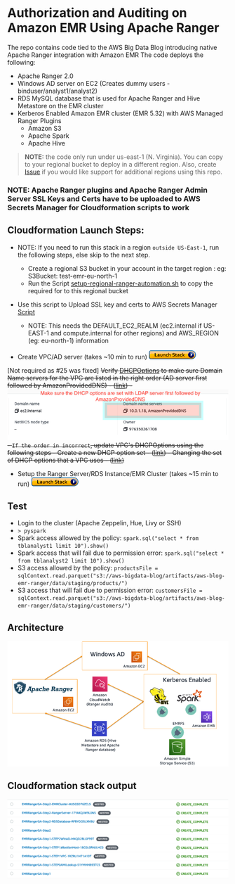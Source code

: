 # Authorization and Auditing on Amazon EMR Using Apache Ranger 

The repo contains code tied to the AWS Big Data Blog introducing native Apache Ranger integration with Amazon EMR
The code deploys the following:

- Apache Ranger 2.0
- Windows AD server on EC2 (Creates dummy users - binduser/analyst1/analyst2)
- RDS MySQL database that is used for Apache Ranger and Hive Metastore on the EMR cluster
- Kerberos Enabled Amazon EMR cluster (EMR 5.32) with AWS Managed Ranger Plugins
     * Amazon S3
     * Apache Spark
     * Apache Hive

> **NOTE:** the code only run under us-east-1 (N. Virginia). You can copy to your regional bucket to deploy in a different region. Also, create [Issue](https://github.com/aws-samples/aws-emr-apache-ranger/issues/new) if you would like support for additional regions using this repo. 
>

### NOTE: Apache Ranger plugins and Apache Ranger Admin Server SSL Keys and Certs have to be uploaded to AWS Secrets Manager for Cloudformation scripts to work

## Cloudformation Launch Steps:

 - NOTE: If you need to run this stack in a region `outside US-East-1`, run the following steps, else skip to the next step.
   - Create a regional S3 bucket in your account in the target region : eg: S3Bucket: test-emr-eu-north-1
   - Run the Script [setup-regional-ranger-automation.sh](../aws_emr_blog_v3/scripts/setup-regional-ranger-automation.sh) to copy the required for to this regional bucket
 - Use this script to Upload SSL key and certs to AWS Secrets Manager [Script](../aws_emr_blog_v3/scripts/emr-tls/create-tls-certs.sh) 
    - NOTE: This needs the DEFAULT_EC2_REALM (ec2.internal if US-EAST-1 and compute.internal for other regions) and AWS_REGION (eg: eu-north-1) information
 
 - Create VPC/AD server (takes ~10 min to run) [![Foo](../images/launch_stack.png)](https://console.aws.amazon.com/cloudformation/home?region=us-east-1#/stacks/new?stackName=EMRSecurityWithRangerBlogV3-Step1&templateURL=https://s3.amazonaws.com/aws-bigdata-blog/artifacts/aws-blog-emr-ranger/3.0/cloudformation/step1_vpc-ec2-ad.template)
 
  [Not required as #25 was fixed] ~~Verify [DHCPOptions](https://docs.aws.amazon.com/vpc/latest/userguide/VPC_DHCP_Options.html) to make sure Domain Name servers for the VPC are listed in the right order (AD server first followed by AmazonProvidedDNS) - ([link](https://console.aws.amazon.com/vpc/home?region=us-east-1#vpcs:))
    - ![Foo](../images/dhcp-options.png)
    - `If the order in incorrect`, update VPC's DHCPOptions using the following steps
      - Create a new DHCP option set - ([link](https://docs.aws.amazon.com/vpc/latest/userguide/VPC_DHCP_Options.html#CreatingaDHCPOptionSet))
      - Changing the set of DHCP options that a VPC uses - ([link](https://docs.aws.amazon.com/vpc/latest/userguide/VPC_DHCP_Options.html#ChangingDHCPOptionsofaVPC))~~

 - Setup the Ranger Server/RDS Instance/EMR Cluster (takes ~15 min to run) [![Foo](../images/launch_stack.png)](https://console.aws.amazon.com/cloudformation/home?region=us-east-1#/stacks/new?stackName=EMRSecurityWithRangerBlogV3-Step2&templateURL=https://s3.amazonaws.com/aws-bigdata-blog/artifacts/aws-blog-emr-ranger/3.0/cloudformation/step2_ranger-rds-emr.template) 

## Test
 - Login to the cluster (Apache Zeppelin, Hue, Livy or SSH)
 - ``> pyspark``
 - Spark access allowed by the policy: `spark.sql("select * from tblanalyst1 limit 10").show()`
 - Spark access that will fail due to permission error: `spark.sql("select * from tblanalyst2 limit 10").show()`
 - S3 access allowed by the policy: `productsFile = sqlContext.read.parquet("s3://aws-bigdata-blog/artifacts/aws-blog-emr-ranger/data/staging/products/")`
 - S3 access that will fail due to permission error: `customersFile = sqlContext.read.parquet("s3://aws-bigdata-blog/artifacts/aws-blog-emr-ranger/data/staging/customers/")`

## Architecture

![](../images/emr-ranger-v3.png)

## Cloudformation stack output

![](../images/emr-ranger-v3-cfn.png)
